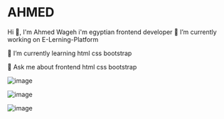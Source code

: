 # AHMED
Hi 👋, I'm Ahmed Wageh  i'm egyptian frontend developer
🔭 I’m currently working on E-Lerning-Platform

🌱 I’m currently learning html css bootstrap

💬 Ask me about frontend html css bootstrap

![image](https://github.com/user-attachments/assets/135c1f0d-da6d-46d3-9b7f-945377d7a4e7)

![image](https://github.com/user-attachments/assets/2ea9ae7f-4bb0-4ab3-871a-926232743726)

![image](https://github.com/user-attachments/assets/8c03d563-f1f4-4d2e-9435-82e5e035b986)
